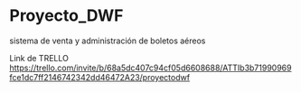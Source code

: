 # Proyecto_DWF
sistema de venta y administración de boletos aéreos

Link de TRELLO
https://trello.com/invite/b/68a5dc407c94cf05d6608688/ATTIb3b71990969fce1dc7ff2146742342dd46472A23/proyectodwf

